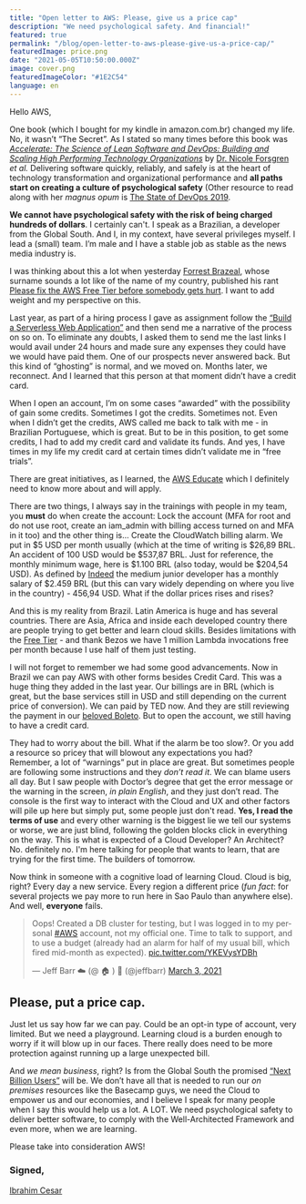 ```yaml
---
title: "Open letter to AWS: Please, give us a price cap"
description: "We need psychological safety. And financial!"
featured: true
permalink: "/blog/open-letter-to-aws-please-give-us-a-price-cap/"
featuredImage: price.png
date: "2021-05-05T10:50:00.000Z"
image: cover.png
featuredImageColor: "#1E2C54"
language: en
---
```


<p class="lead">Hello AWS,</p>

One book (which I bought for my kindle in amazon.com.br) changed my life. No, it wasn’t “The Secret”. As I stated so many times before this book was _[Accelerate: The Science of Lean Software and DevOps: Building and Scaling High Performing Technology Organizations](https://amzn.to/2Rh9paY)_ by [Dr. Nicole Forsgren](https://twitter.com/nicolefv) _et al._ Delivering software quickly, reliably, and safely is at the heart of technology transformation and organizational performance and **all paths start on creating a culture of psychological safety** (Other resource to read along with her _magnus opum_ is [The State of DevOps 2019](https://services.google.com/fh/files/misc/state-of-devops-2019.pdf).

**We cannot have psychological safety with the risk of being charged hundreds of dollars**. I certainly can't. I speak as a Brazilian, a developer from the Global South. And I, in my context, have several privileges myself. I lead a (small) team. I’m male and I have a stable job as stable as the news media industry is.

I was thinking about this a lot when yesterday [Forrest Brazeal](https://twitter.com/forrestbrazeal), whose surname sounds a lot like of the name of my country, published his rant [Please fix the AWS Free Tier before somebody gets hurt](https://cloudirregular.substack.com/p/please-fix-the-aws-free-tier-before). I want to add weight and my perspective on this.

Last year, as part of a hiring process I gave as assignment follow the [“Build a Serverless Web Application”](https://aws.amazon.com/getting-started/hands-on/build-serverless-web-app-lambda-apigateway-s3-dynamodb-cognito/?nc1=h_ls) and then send me a narrative of the process on so on. To eliminate any doubts, I asked them to send me the last links I would avail under 24 hours and made sure any expenses they could have we would have paid them. One of our prospects never answered back. But this kind of “ghosting” is normal, and we moved on. Months later, we reconnect. And I learned that this person at that moment didn’t have a credit card.

When I open an account, I’m on some cases “awarded” with the possibility of gain some credits. Sometimes I got the credits. Sometimes not. Even when I didn’t get the credits, AWS called me back to talk with me - in Brazilian Portuguese, which is great. But to be in this position, to get some credits, I had to add my credit card and validate its funds. And yes, I have times in my life my credit card at certain times didn’t validate me in “free trials”.

There are great initiatives, as I learned, the [AWS Educate](https://aws.amazon.com/education/awseducate/aws-educate-faqs/) which I definitely need to know more about and will apply.

There are two things, I always say in the trainings with people in my team, you **must** do when create the account: Lock the account (MFA for root and do not use root, create an iam_admin with billing access turned on and MFA in it too) and the other thing is... Create the CloudWatch billing alarm. We put in $5 USD per month usually (which at the time of writing is $26,89 BRL. An accident of 100 USD would be $537,87 BRL. Just for reference, the monthly minimum wage, here is $1.100 BRL (also today, would be $204,54 USD). As defined by [Indeed](https://br.indeed.com/career/programador-j%C3%BAnior/salaries) the medium junior developer has a monthly salary of $2.459 BRL (but this can vary widely depending on where you live in the country) - 456,94 USD. What if the dollar prices rises and rises?

And this is my reality from Brazil. Latin America is huge and has several countries. There are Asia, Africa and inside each developed country there are people trying to get better and learn cloud skills. Besides limitations with the [Free Tier](https://www.lastweekinaws.com/blog/is-the-aws-free-tier-really-free/) - and thank Bezos we have 1 million Lambda invocations free per month because I use half of them just testing. 

I will not forget to remember we had some good advancements. Now in Brazil we can pay AWS with other forms besides Credit Card. This was a huge thing they added in the last year. Our billings are in BRL (which is great, but the base services still in USD and still depending on the current price of conversion). We can paid by TED now. And they are still reviewing the payment in our [beloved Boleto](https://aws.amazon.com/pt/legal/aws-sbl/). But to open the account, we still having to have a credit card.

They had to worry about the bill. What if the alarm be too slow?. Or you add a resource so pricey that will blowout any expectations you had? Remember, a lot of “warnings” put in place are great. But sometimes people are following some instructions and they *don’t read it*. We can blame users all day. But I saw people with Doctor’s degree that get the error message or the warning in the screen, _in plain English_, and they just don’t read. The console is the first way to interact with the Cloud and UX and other factors will pile up here but simply put, some people just don't read. **Yes, I read the terms of use** and every other warning is the biggest lie we tell our systems or worse, we are just blind, following the golden blocks click in everything on the way. This is what is expected of a Cloud Developer? An Architect? No. definitely no. I'm here talking for people that wants to learn, that are trying for the first time. The builders of tomorrow. 

Now think in someone with a cognitive load of learning Cloud. Cloud is big, right? Every day a new service. Every region a different price (_fun fact_: for several projects we pay more to run here in Sao Paulo than anywhere else). And well, **everyone** fails.

<blockquote class="twitter-tweet"><p lang="en" dir="ltr">Oops! Created a DB cluster for testing, but I was logged in to my personal <a href="https://twitter.com/hashtag/AWS?src=hash&amp;ref_src=twsrc%5Etfw">#AWS</a> account, not my official one. Time to talk to support, and to use a budget (already had an alarm for half of my usual bill, which fired mid-month as expected). <a href="https://t.co/YKEVysYDBh">pic.twitter.com/YKEVysYDBh</a></p>&mdash; Jeff Barr ☁️ (@ 🏠 ) 💉 (@jeffbarr) <a href="https://twitter.com/jeffbarr/status/1367142173620117506?ref_src=twsrc%5Etfw">March 3, 2021</a></blockquote> <script async src="https://platform.twitter.com/widgets.js" charset="utf-8"></script>

## Please, put a price cap.

Just let us say how far we can pay. Could be an opt-in type of account, very limited. But we need a playground. Learning cloud is a burden enough to worry if it will blow up in our faces. There really does need to be more protection against running up a large unexpected bill.

And _we mean business_, right? Is from the Global South the promised [“Next Billion Users”](https://nextbillionusers.google/) will be. We don’t have all that is needed to run our _on premises_ resources like the Basecamp guys, we need the Cloud to empower us and our economies, and I believe I speak for many people when I say this would help us a lot. A LOT. We need psychological safety to deliver better software, to comply with the Well-Architected Framework and even more, when we are learning.

Please take into consideration AWS!

### Signed,

[Ibrahim Cesar](https://ibrahimcesar.cloud)